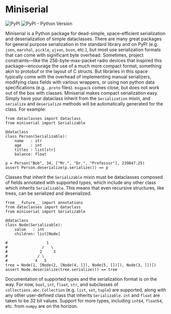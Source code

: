 # Miniserial

![PyPI](https://img.shields.io/pypi/v/miniserial)
![PyPI - Python Version](https://img.shields.io/pypi/pyversions/miniserial)

Miniserial is a Python package for dead-simple, space-efficient serialization
and deserialization of simple dataclasses. There are many great packages for
general purpose serialization in the standard library and on PyPI (e.g. `json`,
`marshal`, `pickle`, `ujson`, `bson`, etc.), but most use serialization
formats that can come with significant byte overhead. Sometimes, project
constraints—like the 256-byte-max-packet radio devices that inspired this
package—encourage the use of a much more compact format, something akin to
protobuf or the layout of C structs. But libraries in this space typically come
with the overhead of implementing manual serializers, modifying class fields
with various wrappers, or using non python data specifications (e.g. `.proto`
files). `msgpack` comes close, but does not work out of the box with classes.
Miniserial makes compact serialization easy. Simply have your
dataclass inherit from the `Serialization` mixin, and `serialize` and
`deserialize` methods will be automatically generated for the class.
For example:

```python3
from dataclasses import dataclass
from miniserial import Serializable

@dataclass
class Person(Serializable):
    name   : str
    age    : int
    titles : list[str]
    balance: float
    
p = Person("Bob", 34, ["Mr.", "Dr.", "Professor"], 239847.25)
assert Person.deserialize(p.serialize()) == p
```

Classes that inherit the `Serializable` mixin must be dataclasses composed of
fields annotated with supported types, which include any other class which
inherits `Serializable`. This means that even recursive structures,
like trees, can be serialized and deserialized.

```python3
from __future__ import annotations
from dataclasses import dataclass
from miniserial import Serializable

@dataclass
class Node(Serializable):
    value   : int
    children: list[Node]

#                 1
#               /   \ 
#              2     3 
#             / \
#            4   5
tree = Node(1, [Node(2, [Node(4, []), Node(5, [])]), Node(3, [])])
assert Node.deserialize(tree.serialize()) == tree
```

Documentation of supported types and the serialization format is on the way. For
now, `bool`, `int`, `float`, `str`, and subclasses of `collections.abc.Collection`
(e.g. `list`, `set`, `tuple`) are supported, along with any other user-defined
class that inherits `Serializable`. `int` and `float` are taken to be 32 bit
values. Support for more types, including `int64`, `float64`, etc. from `numpy`
are on the horizon.
